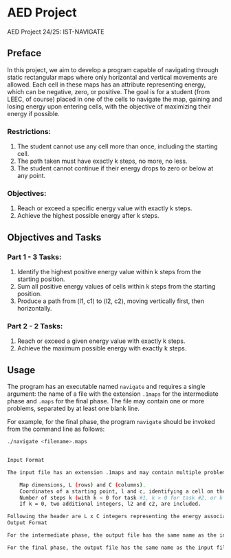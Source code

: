 # AED Project

AED Project 24/25: IST-NAVIGATE

## Preface
In this project, we aim to develop a program capable of navigating through static rectangular maps where only horizontal and vertical movements are allowed. Each cell in these maps has an attribute representing energy, which can be negative, zero, or positive. The goal is for a student (from LEEC, of course) placed in one of the cells to navigate the map, gaining and losing energy upon entering cells, with the objective of maximizing their energy if possible.

### Restrictions:
1. The student cannot use any cell more than once, including the starting cell.
2. The path taken must have exactly k steps, no more, no less.
3. The student cannot continue if their energy drops to zero or below at any point.

### Objectives:
1. Reach or exceed a specific energy value with exactly k steps.
2. Achieve the highest possible energy after k steps.

## Objectives and Tasks
### Part 1 - 3 Tasks:
1. Identify the highest positive energy value within k steps from the starting position.
2. Sum all positive energy values of cells within k steps from the starting position.
3. Produce a path from (l1, c1) to (l2, c2), moving vertically first, then horizontally.

### Part 2 - 2 Tasks:
1. Reach or exceed a given energy value with exactly k steps.
2. Achieve the maximum possible energy with exactly k steps.

## Usage
The program has an executable named `navigate` and requires a single argument: the name of a file with the extension `.1maps` for the intermediate phase and `.maps` for the final phase. The file may contain one or more problems, separated by at least one blank line.

For example, for the final phase, the program `navigate` should be invoked from the command line as follows:
```sh
./navigate <filename>.maps


Input Format

The input file has an extension .1maps and may contain multiple problems, each with different dimensions. The first line of each problem (header) consists of:

    Map dimensions, L (rows) and C (columns).
    Coordinates of a starting point, l and c, identifying a cell on the map.
    Number of steps k (with k < 0 for task #1, k > 0 for task #2, or k = 0 for task #3).
    If k = 0, two additional integers, l2 and c2, are included.

Following the header are L x C integers representing the energy associated with each cell.
Output Format

For the intermediate phase, the output file has the same name as the input file but with the extension .sol1maps, and includes the results for all problems in the input file.

For the final phase, the output file has the same name as the input file but with the extension .solmaps, and includes the final energy or indicates that the problem has no solution.
